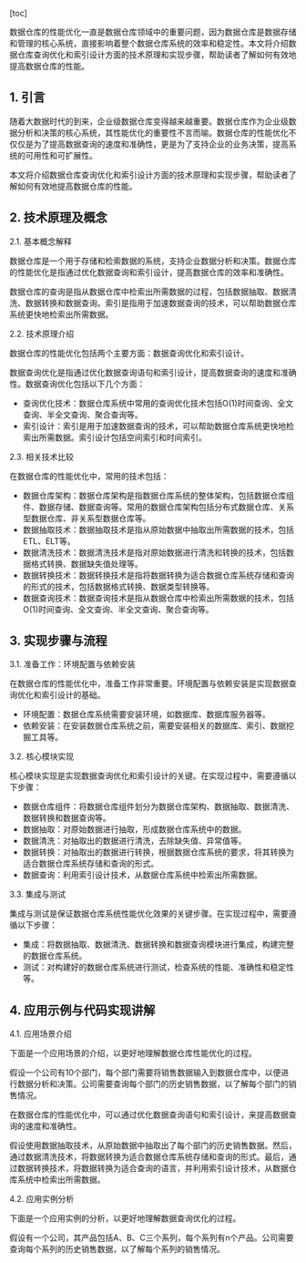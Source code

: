 
[toc]                    
                
                
数据仓库的性能优化一直是数据仓库领域中的重要问题，因为数据仓库是数据存储和管理的核心系统，直接影响着整个数据仓库系统的效率和稳定性。本文将介绍数据仓库查询优化和索引设计方面的技术原理和实现步骤，帮助读者了解如何有效地提高数据仓库的性能。

## 1. 引言

随着大数据时代的到来，企业级数据仓库变得越来越重要。数据仓库作为企业级数据分析和决策的核心系统，其性能优化的重要性不言而喻。数据仓库的性能优化不仅仅是为了提高数据查询的速度和准确性，更是为了支持企业的业务决策，提高系统的可用性和可扩展性。

本文将介绍数据仓库查询优化和索引设计方面的技术原理和实现步骤，帮助读者了解如何有效地提高数据仓库的性能。

## 2. 技术原理及概念

2.1. 基本概念解释

数据仓库是一个用于存储和检索数据的系统，支持企业数据分析和决策。数据仓库的性能优化是指通过优化数据查询和索引设计，提高数据仓库的效率和准确性。

数据仓库的查询是指从数据仓库中检索出所需数据的过程，包括数据抽取、数据清洗、数据转换和数据查询。索引是指用于加速数据查询的技术，可以帮助数据仓库系统更快地检索出所需数据。

2.2. 技术原理介绍

数据仓库的性能优化包括两个主要方面：数据查询优化和索引设计。

数据查询优化是指通过优化数据查询语句和索引设计，提高数据查询的速度和准确性。数据查询优化包括以下几个方面：

- 查询优化技术：数据仓库系统中常用的查询优化技术包括O(1)时间查询、全文查询、半全文查询、聚合查询等。
- 索引设计：索引是用于加速数据查询的技术，可以帮助数据仓库系统更快地检索出所需数据。索引设计包括空间索引和时间索引。

2.3. 相关技术比较

在数据仓库的性能优化中，常用的技术包括：

- 数据仓库架构：数据仓库架构是指数据仓库系统的整体架构，包括数据仓库组件、数据存储、数据查询等。常用的数据仓库架构包括分布式数据仓库、关系型数据仓库、非关系型数据仓库等。
- 数据抽取技术：数据抽取技术是指从原始数据中抽取出所需数据的技术，包括ETL、ELT等。
- 数据清洗技术：数据清洗技术是指对原始数据进行清洗和转换的技术，包括数据格式转换、数据缺失值处理等。
- 数据转换技术：数据转换技术是指将数据转换为适合数据仓库系统存储和查询的形式的技术，包括数据格式转换、数据类型转换等。
- 数据查询技术：数据查询技术是指从数据仓库中检索出所需数据的技术，包括O(1)时间查询、全文查询、半全文查询、聚合查询等。

## 3. 实现步骤与流程

3.1. 准备工作：环境配置与依赖安装

在数据仓库的性能优化中，准备工作非常重要。环境配置与依赖安装是实现数据查询优化和索引设计的基础。

- 环境配置：数据仓库系统需要安装环境，如数据库、数据库服务器等。
- 依赖安装：在安装数据仓库系统之前，需要安装相关的数据库、索引、数据挖掘工具等。

3.2. 核心模块实现

核心模块实现是实现数据查询优化和索引设计的关键。在实现过程中，需要遵循以下步骤：

- 数据仓库组件：将数据仓库组件划分为数据仓库架构、数据抽取、数据清洗、数据转换和数据查询等。
- 数据抽取：对原始数据进行抽取，形成数据仓库系统中的数据。
- 数据清洗：对抽取出的数据进行清洗，去除缺失值、异常值等。
- 数据转换：对抽取出的数据进行转换，根据数据仓库系统的要求，将其转换为适合数据仓库系统存储和查询的形式。
- 数据查询：利用索引设计技术，从数据仓库系统中检索出所需数据。

3.3. 集成与测试

集成与测试是保证数据仓库系统性能优化效果的关键步骤。在实现过程中，需要遵循以下步骤：

- 集成：将数据抽取、数据清洗、数据转换和数据查询模块进行集成，构建完整的数据仓库系统。
- 测试：对构建好的数据仓库系统进行测试，检查系统的性能、准确性和稳定性等。

## 4. 应用示例与代码实现讲解

4.1. 应用场景介绍

下面是一个应用场景的介绍，以更好地理解数据仓库性能优化的过程。

假设一个公司有10个部门，每个部门需要将销售数据输入到数据仓库中，以便进行数据分析和决策。公司需要查询每个部门的历史销售数据，以了解每个部门的销售情况。

在数据仓库的性能优化中，可以通过优化数据查询语句和索引设计，来提高数据查询的速度和准确性。

假设使用数据抽取技术，从原始数据中抽取出了每个部门的历史销售数据。然后，通过数据清洗技术，将数据转换为适合数据仓库系统存储和查询的形式。最后，通过数据转换技术，将数据转换为适合查询的语言，并利用索引设计技术，从数据仓库系统中检索出所需数据。

4.2. 应用实例分析

下面是一个应用实例的分析，以更好地理解数据查询优化的过程。

假设有一个公司，其产品包括A、B、C三个系列，每个系列有n个产品。公司需要查询每个系列的历史销售数据，以了解每个系列的销售情况。

